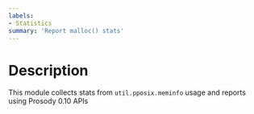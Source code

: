```yaml
---
labels:
- Statistics
summary: 'Report malloc() stats'
---
```


Description
===========

This module collects stats from `util.pposix.meminfo` usage and reports using Prosody 0.10 APIs

